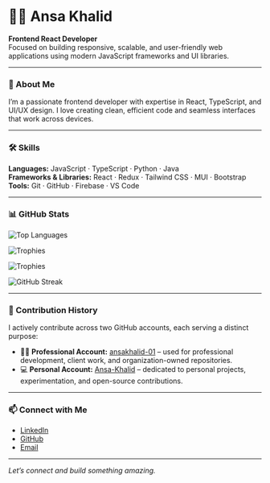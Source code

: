 # 👩‍💻 Ansa Khalid

**Frontend React Developer**  
Focused on building responsive, scalable, and user-friendly web applications using modern JavaScript frameworks and UI libraries.

---

### 💼 About Me

I’m a passionate frontend developer with expertise in React, TypeScript, and UI/UX design. I love creating clean, efficient code and seamless interfaces that work across devices.

---

### 🛠️ Skills

**Languages:** JavaScript · TypeScript · Python · Java  
**Frameworks & Libraries:** React · Redux · Tailwind CSS · MUI · Bootstrap  
**Tools:** Git · GitHub · Firebase · VS Code

---



### 📊 GitHub Stats

![Top Languages](https://github-readme-stats.vercel.app/api/top-langs/?username=Ansa-Khalid&layout=compact)

![Trophies](https://github-profile-trophy.vercel.app/?username=Ansa-Khalid&theme=flat&no-bg=true&margin-w=10)

![Trophies](https://github-profile-trophy.vercel.app/?username=ansakhalid-01&theme=flat&no-bg=true&margin-w=10)

![GitHub Streak](https://streak-stats.demolab.com/?user=ansakhalid-01&theme=default)

---

### 🧾 Contribution History

I actively contribute across two GitHub accounts, each serving a distinct purpose:

- 🧑‍💼 **Professional Account:** [ansakhalid-01](https://github.com/ansakhalid-01) – used for professional development, client work, and organization-owned repositories.
- 💻 **Personal Account:** [Ansa-Khalid](https://github.com/Ansa-Khalid) – dedicated to personal projects, experimentation, and open-source contributions.

---

### 📫 Connect with Me

- [LinkedIn](https://linkedin.com/in/ansa-khalid/)
- [GitHub](https://github.com/Ansa-Khalid)
- [Email](mailto:ansakhalid3@gmail.com)

---

*Let’s connect and build something amazing.*
